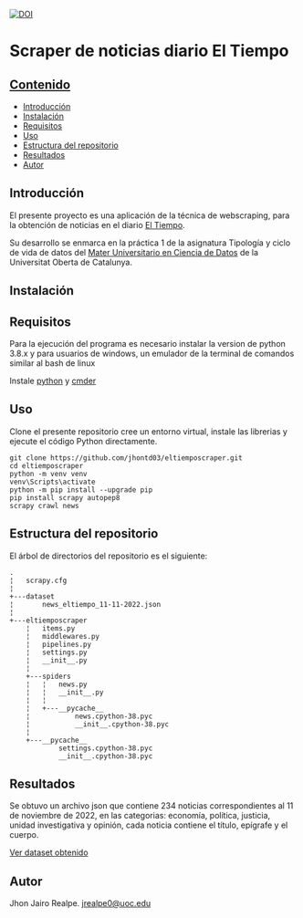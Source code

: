 [![DOI](https://zenodo.org/badge/DOI/10.5281/zenodo.7317125.svg)](https://doi.org/10.5281/zenodo.7317125)

# Scraper de noticias diario El Tiempo

## [Contenido](#Contenido)

- [Introducción](#Introduccón)
- [Instalación](#Instalación)
- [Requisitos](#Requisitos)
- [Uso](#Uso)
- [Estructura del repositorio](#Estructura-del-repositorio)
- [Resultados](#Resultados)
- [Autor](#Autor)

## Introducción

El presente proyecto es una aplicación de la técnica de webscraping, para la obtención de noticias en el diario [El Tiempo](https://www.eltiempo.com/).

Su desarrollo se enmarca en la práctica 1 de la asignatura Tipología y ciclo de vida de datos del [Mater Universitario en Ciencia de Datos](https://estudios.uoc.edu/es/masters-universitarios/data-science/presentacion) de la Universitat Oberta de Catalunya.

## Instalación

## Requisitos

Para la ejecución del programa es necesario instalar la version de python 3.8.x y para usuarios de windows, un emulador de la terminal de comandos similar al bash de linux 

Instale [python](https://www.python.org/downloads/) y [cmder](https://cmder.app/)

## Uso

Clone el presente repositorio cree un entorno virtual, instale las librerias y ejecute el código Python directamente.

```
git clone https://github.com/jhontd03/eltiemposcraper.git
cd eltiemposcraper
python -m venv venv
venv\Scripts\activate
python -m pip install --upgrade pip
pip install scrapy autopep8
scrapy crawl news
```

## Estructura del repositorio

El árbol de directorios del repositorio es el siguiente:
```
.
¦   scrapy.cfg
¦   
+---dataset
¦       news_eltiempo_11-11-2022.json
¦       
+---eltiemposcraper
    ¦   items.py
    ¦   middlewares.py
    ¦   pipelines.py
    ¦   settings.py
    ¦   __init__.py
    ¦   
    +---spiders
    ¦   ¦   news.py
    ¦   ¦   __init__.py
    ¦   ¦   
    ¦   +---__pycache__
    ¦           news.cpython-38.pyc
    ¦           __init__.cpython-38.pyc
    ¦           
    +---__pycache__
            settings.cpython-38.pyc
            __init__.cpython-38.pyc

```

## Resultados

Se obtuvo un archivo json que contiene 234 noticias correspondientes al 11 de noviembre de 2022, en las categorias: economía, política, justicia, unidad investigativa y opinión, cada noticia contiene el título, epígrafe y el cuerpo.

[Ver dataset obtenido](https://github.com/jhontd03/eltiemposcraper/tree/master/dataset)

## Autor

Jhon Jairo Realpe. 
jrealpe0@uoc.edu
